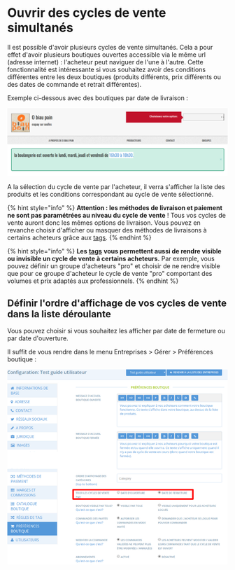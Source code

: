 # Ouvrir des cycles de vente simultanés

Il est possible d'avoir plusieurs cycles de vente simultanés. Cela a pour effet d'avoir plusieurs boutiques ouvertes accessible via le même url (adresse internet) : l'acheteur peut naviguer de l'une à l'autre. Cette fonctionnalité est intéressante si vous souhaitez avoir des conditions différentes entre les deux boutiques (produits différents, prix différents ou des dates de commande et retrait différentes).&#x20;

Exemple ci-dessous avec des boutiques par date de livraison :&#x20;

![](<../../../.gitbook/assets/image (72).png>)

A la sélection du cycle de vente par l'acheteur, il verra s'afficher la liste des produits et les conditions correspondant au cycle de vente sélectionné.&#x20;

{% hint style="info" %}
**Attention : les méthodes de livraison et paiement ne sont pas paramétrées au niveau du cycle de vente** ! Tous vos cycles de vente auront donc les mêmes options de livraison. Vous pouvez en revanche choisir d'afficher ou masquer des méthodes de livraisons à certains acheteurs grâce aux [tags](broken-reference).
{% endhint %}

{% hint style="info" %}
**Les** [**tags**](broken-reference) **vous permettent aussi de rendre visible ou invisible un cycle de vente à certains acheteurs.** Par exemple, vous pouvez définir un groupe d'acheteurs "pro" et choisir de ne rendre visible que pour ce groupe d'acheteur le cycle de vente "pro" comportant des volumes et prix adaptés aux professionnels.
{% endhint %}

## **Définir l'ordre d'affichage de vos cycles de vente dans la liste déroulante**

Vous pouvez choisir si vous souhaitez les afficher par date de fermeture ou par date d'ouverture.&#x20;

Il suffit de vous rendre dans le menu Entreprises > Gérer > Préférences boutique :&#x20;

![](<../../../.gitbook/assets/image (86) (1).png>)

